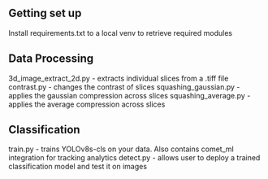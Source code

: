 ## Getting set up
Install requirements.txt to a local venv to retrieve required modules

## Data Processing
3d_image_extract_2d.py - extracts individual slices from a .tiff file
contrast.py - changes the contrast of slices
squashing_gaussian.py - applies the gaussian compression across slices
squashing_average.py - applies the average compression across slices

## Classification
train.py - trains YOLOv8s-cls on your data. Also contains comet_ml integration for tracking analytics
detect.py - allows user to deploy a trained classification model and test it on images

